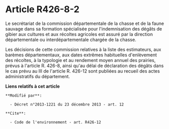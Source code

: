 # Article R426-8-2

Le secrétariat de la commission départementale de la chasse et de la faune sauvage dans sa formation spécialisée pour
l'indemnisation des dégâts de gibier aux cultures et aux récoltes agricoles est assuré par la direction départementale ou
interdépartementale chargée de la chasse.

Les décisions de cette commission relatives à la liste des estimateurs, aux barèmes départementaux, aux dates extrêmes
habituelles d'enlèvement des récoltes, à la typologie et au rendement moyen annuel des prairies, prévus à l'article R. 426-8,
ainsi qu'au délai de déclaration des dégâts dans le cas prévu au III de l'article R. 426-12 sont publiées au recueil des
actes administratifs du département.

**Liens relatifs à cet article**

	**Modifié par**:

	  - Décret n°2013-1221 du 23 décembre 2013 - art. 12

	**Cite**:

	  - Code de l'environnement - art. R426-12
